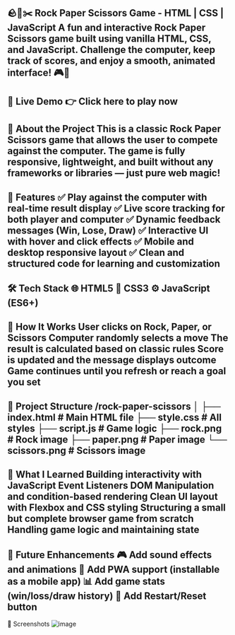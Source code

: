🪨📄✂️ Rock Paper Scissors Game - HTML | CSS | JavaScript
A fun and interactive Rock Paper Scissors game built using vanilla HTML, CSS, and JavaScript. Challenge the computer, keep track of scores, and enjoy a smooth, animated interface! 🎮🧠
---------------------------------------------------------------------------------------------------------------------------------------------------------------------------------------------------------------------

🔗 Live Demo
👉 Click here to play now
--------------------------------------------------------------------------------------------------------------------------------------------------------------------------------------------------------------------

🧠 About the Project
This is a classic Rock Paper Scissors game that allows the user to compete against the computer. The game is fully responsive, lightweight, and built without any frameworks or libraries — just pure web magic!
-------------------------------------------------------------------------------------------------------------------------------------------------------------------------------------------------------------------

🎯 Features
✅ Play against the computer with real-time result display
✅ Live score tracking for both player and computer
✅ Dynamic feedback messages (Win, Lose, Draw)
✅ Interactive UI with hover and click effects
✅ Mobile and desktop responsive layout
✅ Clean and structured code for learning and customization
---------------------------------------------------------------------------------------------------------------------------------------------------------------------------------------------------------------------

🛠️ Tech Stack
🌐 HTML5
🎨 CSS3
⚙️ JavaScript (ES6+)
---------------------------------------------------------------------------------------------------------------------------------------------------------------------------------------------------------------------

🧩 How It Works
User clicks on Rock, Paper, or Scissors
Computer randomly selects a move
The result is calculated based on classic rules
Score is updated and the message displays outcome
Game continues until you refresh or reach a goal you set
--------------------------------------------------------------------------------------------------------------------------------------------------------------------------------------------------------------------

📂 Project Structure
/rock-paper-scissors
│
├── index.html          # Main HTML file
├── style.css           # All styles
├── script.js           # Game logic
├── rock.png            # Rock image
├── paper.png           # Paper image
└── scissors.png        # Scissors image
---------------------------------------------------------------------------------------------------------------------------------------------------------------------------------------------------------------------

🚀 What I Learned
Building interactivity with JavaScript Event Listeners
DOM Manipulation and condition-based rendering
Clean UI layout with Flexbox and CSS styling
Structuring a small but complete browser game from scratch
Handling game logic and maintaining state
--------------------------------------------------------------------------------------------------------------------------------------------------------------------------------------------------------------------
📌 Future Enhancements
🎮 Add sound effects and animations
📱 Add PWA support (installable as a mobile app)
📊 Add game stats (win/loss/draw history)
🔁 Add Restart/Reset button
--------------------------------------------------------------------------------------------------------------------------------------------------------------------------------------------------------------------
📸 Screenshots
![image](https://github.com/user-attachments/assets/26dac1ae-1d32-484c-8204-a214291aac43)
